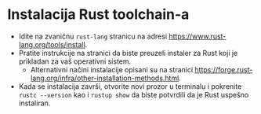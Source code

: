 
# Instalacija Rust toolchain-a

- Idite na zvaničnu `rust-lang` stranicu na adresi https://www.rust-lang.org/tools/install.
- Pratite instrukcije na stranici da biste preuzeli instaler za Rust koji je prikladan za vaš operativni sistem.
  - Alternativni načini instalacije opisani su na stranici https://forge.rust-lang.org/infra/other-installation-methods.html.
- Kada se instalacija završi, otvorite novi prozor u terminalu i pokrenite `rustc --version` kao i `rustup show` da biste potvrdili da je Rust uspešno instaliran.

